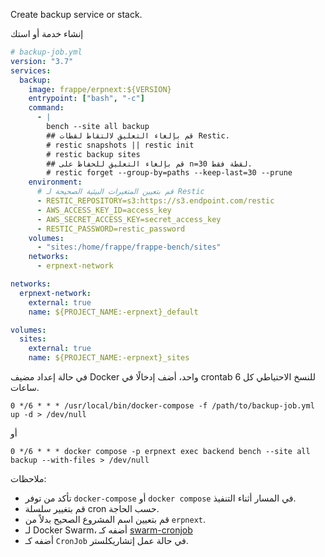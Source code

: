 Create backup service or stack.

إنشاء خدمة أو استك

```yaml
# backup-job.yml
version: "3.7"
services:
  backup:
    image: frappe/erpnext:${VERSION}
    entrypoint: ["bash", "-c"]
    command:
      - |
        bench --site all backup
        ## قم بإلغاء التعليق لالتقاط لقطات Restic.
        # restic snapshots || restic init
        # restic backup sites
        ## قم بإلغاء التعليق للحفاظ على n=30 لقطة فقط.
        # restic forget --group-by=paths --keep-last=30 --prune
    environment:
      # قم بتعيين المتغيرات البيئية الصحيحة لـ Restic
      - RESTIC_REPOSITORY=s3:https://s3.endpoint.com/restic
      - AWS_ACCESS_KEY_ID=access_key
      - AWS_SECRET_ACCESS_KEY=secret_access_key
      - RESTIC_PASSWORD=restic_password
    volumes:
      - "sites:/home/frappe/frappe-bench/sites"
    networks:
      - erpnext-network

networks:
  erpnext-network:
    external: true
    name: ${PROJECT_NAME:-erpnext}_default

volumes:
  sites:
    external: true
    name: ${PROJECT_NAME:-erpnext}_sites
```

في حالة إعداد مضيف Docker واحد، أضف إدخالًا في crontab للنسخ الاحتياطي كل 6 ساعات.

```
0 */6 * * * /usr/local/bin/docker-compose -f /path/to/backup-job.yml up -d > /dev/null
```

أو

```
0 */6 * * * docker compose -p erpnext exec backend bench --site all backup --with-files > /dev/null
```

ملاحظات:

- تأكد من توفر `docker-compose` أو `docker compose` في المسار أثناء التنفيذ.
- قم بتغيير سلسلة cron حسب الحاجة.
- قم بتعيين اسم المشروع الصحيح بدلاً من `erpnext`.
- لـ Docker Swarm، أضفه كـ [swarm-cronjob](https://github.com/crazy-max/swarm-cronjob)
- أضفه كـ `CronJob` في حالة عمل إتشاريكلستر.